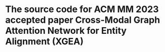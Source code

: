 # The source code for ACM MM 2023 accepted paper Cross-Modal Graph Attention Network for Entity Alignment (XGEA) 
